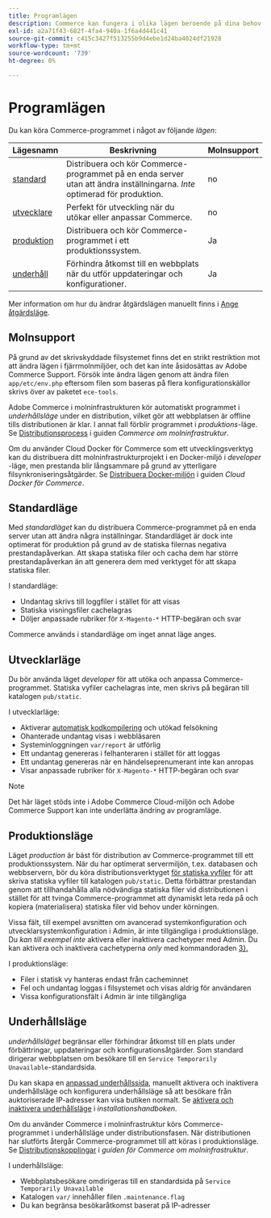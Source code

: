 ```yaml
---
title: Programlägen
description: Commerce kan fungera i olika lägen beroende på dina behov. Visa en detaljerad lista över tillgängliga programlägen.
exl-id: a2a71f43-682f-4fa4-940a-1f6a4d441c41
source-git-commit: c415c3427f513255b9d4ebe1d24ba4024df21928
workflow-type: tm+mt
source-wordcount: '739'
ht-degree: 0%

---
```


# Programlägen

Du kan köra Commerce-programmet i något av följande _lägen_:

| Lägesnamn | Beskrivning | Molnsupport |
| ------------------------ | ------------------- | ------------- |
| [standard](#default-mode) | Distribuera och kör Commerce-programmet på en enda server utan att ändra inställningarna. _Inte_ optimerad för produktion. | no |
| [utvecklare](#developer-mode) | Perfekt för utveckling när du utökar eller anpassar Commerce. | no |
| [produktion](#production-mode) | Distribuera och kör Commerce-programmet i ett produktionssystem. | Ja |
| [underhåll](#maintenance-mode) | Förhindra åtkomst till en webbplats när du utför uppdateringar och konfigurationer. | Ja |

Mer information om hur du ändrar åtgärdslägen manuellt finns i [Ange åtgärdsläge](../cli/set-mode.md).

## Molnsupport

På grund av det skrivskyddade filsystemet finns det en strikt restriktion mot att ändra lägen i fjärrmolnmiljöer, och det kan inte åsidosättas av Adobe Commerce Support. Försök inte ändra lägen genom att ändra filen `app/etc/env.php` eftersom filen som baseras på flera konfigurationskällor skrivs över av paketet `ece-tools`.

Adobe Commerce i molninfrastrukturen kör automatiskt programmet i _underhållsläge_ under en distribution, vilket gör att webbplatsen är offline tills distributionen är klar. I annat fall förblir programmet i _produktions_-läge. Se [Distributionsprocess](https://experienceleague.adobe.com/docs/commerce-cloud-service/user-guide/develop/deploy/process.html#deploy-phase) i guiden _Commerce om molninfrastruktur_.

Om du använder Cloud Docker för Commerce som ett utvecklingsverktyg kan du distribuera ditt molninfrastrukturprojekt i en Docker-miljö i _developer_ -läge, men prestanda blir långsammare på grund av ytterligare filsynkroniseringsåtgärder. Se [Distribuera Docker-miljön](https://developer.adobe.com/commerce/cloud-tools/docker/deploy/#launch-mode) i guiden _Cloud Docker för Commerce_.


## Standardläge

Med _standardläget_ kan du distribuera Commerce-programmet på en enda server utan att ändra några inställningar. Standardläget är dock inte optimerat för produktion på grund av de statiska filernas negativa prestandapåverkan. Att skapa statiska filer och cacha dem har större prestandapåverkan än att generera dem med verktyget för att skapa statiska filer.

I standardläge:

- Undantag skrivs till loggfiler i stället för att visas
- Statiska visningsfiler cachelagras
- Döljer anpassade rubriker för `X-Magento-*` HTTP-begäran och svar

Commerce används i standardläge om inget annat läge anges.

## Utvecklarläge

Du bör använda läget _developer_ för att utöka och anpassa Commerce-programmet. Statiska vyfiler cachelagras inte, men skrivs på begäran till katalogen `pub/static`.

I utvecklarläge:

- Aktiverar [automatisk kodkompilering](../cli/code-compiler.md) och utökad felsökning
- Ohanterade undantag visas i webbläsaren
- Systeminloggningen `var/report` är utförlig
- Ett undantag genereras i felhanteraren i stället för att loggas
- Ett undantag genereras när en händelseprenumerant inte kan anropas
- Visar anpassade rubriker för `X-Magento-*` HTTP-begäran och svar

>[!NOTE]
>
>Det här läget stöds inte i Adobe Commerce Cloud-miljön och Adobe Commerce Support kan inte underlätta ändring av programläge.

## Produktionsläge

Läget _production_ är bäst för distribution av Commerce-programmet till ett produktionssystem. När du har optimerat servermiljön, t.ex. databasen och webbservern, bör du köra distributionsverktyget [för statiska vyfiler](../cli/static-view-file-deployment.md) för att skriva statiska vyfiler till katalogen `pub/static`. Detta förbättrar prestandan genom att tillhandahålla alla nödvändiga statiska filer vid distributionen i stället för att tvinga Commerce-programmet att dynamiskt leta reda på och kopiera (materialisera) statiska filer vid behov under körningen.

Vissa fält, till exempel avsnitten om avancerad systemkonfiguration och utvecklarsystemkonfiguration i Admin, är inte tillgängliga i produktionsläge. Du _kan till exempel inte_ aktivera eller inaktivera cachetyper med Admin. Du kan aktivera och inaktivera cachetyperna _only_ med kommandoraden [3}.](../cli/manage-cache.md#config-cli-subcommands-cache-en)

I produktionsläge:

- Filer i statisk vy hanteras endast från cacheminnet
- Fel och undantag loggas i filsystemet och visas aldrig för användaren
- Vissa konfigurationsfält i Admin är inte tillgängliga

## Underhållsläge

_underhållsläget_ begränsar eller förhindrar åtkomst till en plats under förbättringar, uppdateringar och konfigurationsåtgärder. Som standard dirigerar webbplatsen om besökare till en `Service Temporarily Unavailable`-standardsida.

Du kan skapa en [anpassad underhållssida](../../upgrade/troubleshooting/maintenance-mode-options.md), manuellt aktivera och inaktivera underhållsläge och konfigurera underhållsläge så att besökare från auktoriserade IP-adresser kan visa butiken normalt. Se [aktivera och inaktivera underhållsläge](../../installation/tutorials/maintenance-mode.md) i _installationshandboken_.

Om du använder Commerce i molninfrastruktur körs Commerce-programmet i underhållsläge under distributionsfasen. När distributionen har slutförts återgår Commerce-programmet till att köras i produktionsläge. Se [Distributionskopplingar](https://experienceleague.adobe.com/docs/commerce-cloud-service/user-guide/develop/deploy/best-practices.html#phase-5%3A-deployment-hooks) i _guiden för Commerce om molninfrastruktur_.

I underhållsläge:

- Webbplatsbesökare omdirigeras till en standardsida på `Service Temporarily Unavailable`
- Katalogen `var/` innehåller filen `.maintenance.flag`
- Du kan begränsa besökaråtkomst baserat på IP-adresser
